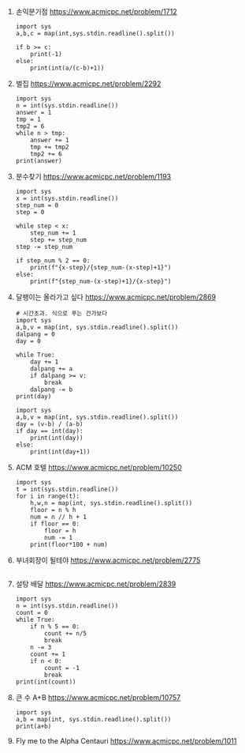 1. 손익분기점 https://www.acmicpc.net/problem/1712

   ```
   import sys
   a,b,c = map(int,sys.stdin.readline().split())
   
   if b >= c:
       print(-1)
   else:
       print(int(a/(c-b)+1))
   ```

2. 벌집 https://www.acmicpc.net/problem/2292

   ```
   import sys
   n = int(sys.stdin.readline())
   answer = 1
   tmp = 1
   tmp2 = 6
   while n > tmp:
       answer += 1
       tmp += tmp2
       tmp2 += 6
   print(answer)
   ```

3. 분수찾기 https://www.acmicpc.net/problem/1193

   ```
   import sys
   x = int(sys.stdin.readline())
   step_num = 0
   step = 0
   
   while step < x:
       step_num += 1
       step += step_num
   step -= step_num
   
   if step_num % 2 == 0:
       print(f"{x-step}/{step_num-(x-step)+1}")
   else:
       print(f"{step_num-(x-step)+1}/{x-step}")
   ```

4. 달팽이는 올라가고 싶다 https://www.acmicpc.net/problem/2869

   ```
   # 시간초과. 식으로 푸는 건가보다
   import sys
   a,b,v = map(int, sys.stdin.readline().split())
   dalpang = 0
   day = 0
   
   while True:
       day += 1
       dalpang += a
       if dalpang >= v:
           break
       dalpang -= b
   print(day)
   ```

   ```
   import sys
   a,b,v = map(int, sys.stdin.readline().split())
   day = (v-b) / (a-b)
   if day == int(day):
       print(int(day))
   else:
       print(int(day+1))
   ```

5. ACM 호텔 https://www.acmicpc.net/problem/10250

   ```
   import sys
   t = int(sys.stdin.readline())
   for i in range(t):
       h,w,n = map(int, sys.stdin.readline().split())
       floor = n % h
       num = n // h + 1
       if floor == 0:
           floor = h
           num -= 1
       print(floor*100 + num)
   ```

6. 부녀회장이 될테야 https://www.acmicpc.net/problem/2775

   ```
   
   ```

7. 설탕 배달 https://www.acmicpc.net/problem/2839

   ```
   import sys
   n = int(sys.stdin.readline())
   count = 0
   while True:
       if n % 5 == 0:
           count += n/5
           break
       n -= 3
       count += 1
       if n < 0:
           count = -1
           break
   print(int(count))
   ```

8. 큰 수 A+B https://www.acmicpc.net/problem/10757

   ```
   import sys
   a,b = map(int, sys.stdin.readline().split())
   print(a+b)
   ```

9. Fly me to the Alpha Centauri https://www.acmicpc.net/problem/1011

   ```
   
   ```

   